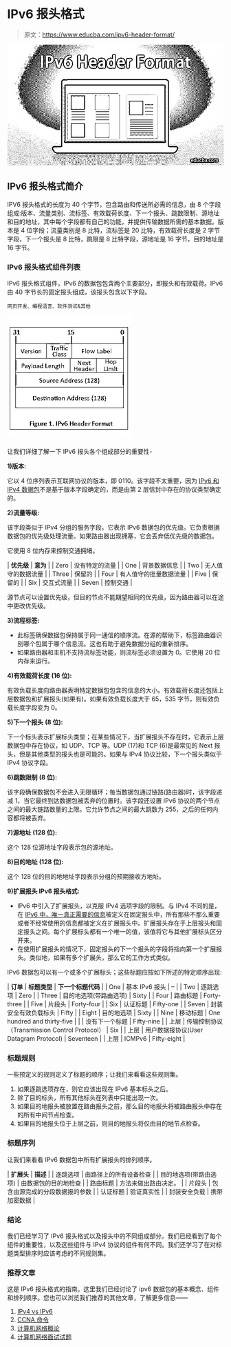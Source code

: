 # IPv6 报头格式

> 原文：<https://www.educba.com/ipv6-header-format/>

![IPv6-Header-Format](img/f0badd10251d1b5db08aa6a0b5835bde.png)



## IPv6 报头格式简介

IPV6 报头格式的长度为 40 个字节，包含路由和传送所必需的信息，由 8 个字段组成:版本、流量类别、流标签、有效载荷长度、下一个报头、跳数限制、源地址和目的地址，其中每个字段都有自己的功能，并提供传输数据所需的基本数据。版本是 4 位字段；流量类别是 8 比特，流标签是 20 比特，有效载荷长度是 2 字节字段，下一个报头是 8 比特，跳限是 8 比特字段，源地址是 16 字节，目的地址是 16 字节。

### IPv6 报头格式组件列表

IPv6 报头格式组件，IPv6 的数据包包含两个主要部分，即报头和有效载荷。IPv6 由 40 字节长的固定报头组成，该报头包含以下字段。

<small>网页开发、编程语言、软件测试&其他</small>

![Captureipv6Done](img/7bdb1521ede068bdd858502b37a9bd87.png)



让我们详细了解一下 IPv6 报头各个组成部分的重要性-

**1)版本:**

它以 4 位序列表示互联网协议的版本，即 0110。该字段不太重要，因为 [IPv6 和 IPv4 数据包](https://www.educba.com/ipv4-vs-ipv6/)不是基于版本字段确定的，而是由第 2 层信封中存在的协议类型确定的。

**2)流量等级:**

该字段类似于 IPv4 分组的服务字段。它表示 IPv6 数据包的优先级。它负责根据数据包的优先级处理流量。如果路由器出现拥塞，它会丢弃低优先级的数据包。

它使用 8 位内存来控制交通拥堵。

| **优先级** | **意为** |
| Zero | 没有特定的流量 |
| One | 背景数据信息 |
| Two | 无人值守的数据流量 |
| Three | 保留的 |
| Four | 有人值守的批量数据流量 |
| Five | 保留的 |
| Six | 交互式流量 |
| Seven | 控制交通 |

源节点可以设置优先级，但目的节点不能期望相同的优先级，因为路由器可以在途中更改优先级。

**3)流程标签:**

*   此标签确保数据包保持属于同一通信的顺序流。在源的帮助下，标签路由器识别哪个包属于哪个信息流。这也有助于避免数据分组的重新排序。
*   如果路由器和主机不支持流标签功能，则流标签必须设置为 0。它使用 20 位内存来运行。

**4)有效载荷长度** **(16 位):**

有效负载长度向路由器表明特定数据包包含的信息的大小。有效载荷长度还包括上层数据包和扩展报头(如果有)。如果有效负载长度大于 65，535 字节，则有效负载长度字段变为 0。

**5)下一个报头** **(8 位):**

下一个标头表示扩展标头类型；在某些情况下，当扩展报头不存在时，它表示上层数据包中存在协议，如 UDP、TCP 等。UDP (17)和 TCP (6)是最常见的 Next 报头，但是其他类型的报头也是可能的。如果与 IPv4 协议比较，下一个报头类似于 IPv4 协议字段。

**6)跳数限制** **(8 位):**

该字段确保数据包不会进入无限循环；每当数据包通过链路(路由器)时，该字段递减 1，当它最终到达数据包被丢弃的位置时。该字段还设置 IPv6 协议的两个节点之间的最大链路数量的上限。它允许节点之间的最大跳数为 255，之后的任何内容都将被丢弃。

**7)源地址** **(128 位):**

这个 128 位源地址字段表示包的源地址。

**8)目的地址** **(128 位):**

这个 128 位的目的地地址字段表示分组的预期接收方地址。

**9)扩展报头 IPv6 报头格式:**

*   IPv6 中引入了扩展报头，以克服 IPv4 选项字段的限制。与 IPv4 不同的是，在 [IPv6 中，唯一真正需要的信息](https://www.educba.com/what-is-ipv6/)被定义在固定报头中，所有那些不那么重要或者不经常使用的信息都被定义在扩展报头中。扩展报头存在于上层报头和固定报头之间。每个扩展标头都有一个唯一的值，该值将它与其他扩展标头区分开来。
*   在使用扩展报头的情况下，固定报头的下一个报头的字段将指向第一个扩展报头。类似地，如果有多个扩展头，那么它的工作方式类似。

IPv6 数据包可以有一个或多个扩展标头；这些标题应按如下所述的特定顺序出现:

| **订单** | **标题类型** | **下一个标题代码** |
| One | 基本 IPv6 报头 | – |
| Two | 逐跳选项 | Zero |
| Three | 目的地选项(带路由选项) | Sixty |
| Four | 路由标题 | Forty-three |
| Five | 片段头 | Forty-four |
| Six | 认证标题 | Fifty-one |
| Seven | 封装安全有效负载标头 | Fifty |
| Eight | 目的地选项 | Sixty |
| Nine | 移动标题 | One hundred and thirty-five |
|  | 没有下一个标题 | Fifty-nine |
| 上层 | 传输控制协议（Transmission Control Protocol） | Six |
| 上层 | 用户数据报协议(User Datagram Protocol) | Seventeen |
| 上层 | ICMPv6 | Fifty-eight |

### 标题规则

一些预定义的规则定义了标题的顺序；让我们来看看这些规则集。

1.  如果逐跳选项存在，则它应该出现在 IPv6 基本标头之后。
2.  除了目的标头，所有其他标头在列表中只能出现一次。
3.  如果目的地报头被放置在路由报头之前，那么目的地报头将被路由报头中存在的所有中间节点检查。
4.  如果目的地报头位于上层之前，则目的地报头将仅由目的地节点检查。

### 标题序列

让我们来看看 IPv6 数据包中所有扩展报头的排列顺序。

| **扩展头** | **描述** |
| 逐跳选项 | 由路径上的所有设备检查 |
| 目的地选项(带路由选项) | 由数据包的目的地检查 |
| 路由标题 | 方法来做出路由决定。 |
| 片段头 | 包含由源完成的分段数据报的参数 |
| 认证标题 | 验证真实性 |
| 封装安全负载 | 携带加密数据 |

### 结论

我们已经学习了 IPv6 报头格式以及报头中的不同组成部分。我们已经看到了每个组件的重要性，以及这些组件与 IPv4 协议的组件有何不同。我们还学习了在对标题类型排序时应该考虑的不同规则集。

### 推荐文章

这是 IPv6 报头格式的指南。这里我们已经讨论了 ipv6 数据包的基本概念、组件和排列顺序。您也可以浏览我们推荐的其他文章，了解更多信息——

1.  [IPv4 vs IPv6](https://www.educba.com/ipv4-vs-ipv6/)
2.  [CCNA 命令](https://www.educba.com/ccna-commands/)
3.  [计算机网络概论](https://www.educba.com/introduction-to-computer-network/)
4.  [计算机网络面试试题](https://www.educba.com/computer-network-interview-questions/)





